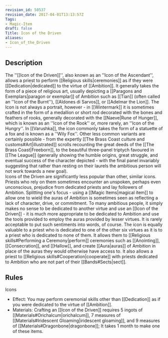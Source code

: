 ```yaml
---
revision_id: 50537
revision_date: 2017-04-01T13:13:57Z
Tags:
- Magic-Item
draft: false
Title: Icon of the Driven
aliases:
- Icon_of_the_Driven
---
```

## Description
The ''[[Icon of the Driven]]'', also known as an ''Icon of the Ascendant'', allows a priest to perform [[Religious skills|ceremonies]] as if they were [[Dedication|dedicated]] to the virtue of [[Ambition]]. It generally takes the form of a piece of religious art, usually depicting a [[Paragons and Exemplars|paragon or exemplar]] of Ambition such as [[Tian]] (often called an ''Icon of the Burnt''), [[Aldones di Sarvos]], or [[Adelmar the Lion]]. The Icon is not always a portrait, however - in [[Wintermark]] it is sometimes crafted in the form of a medallion or short rod decorated with the bones and feathers of rooks, generally decorated with the [[Naeve|Rune of Hunger]], which is known as an ''Icon of the Rook'' or, more rarely, an ''Icon of the Hungry''. In [[Varushka]], the icon commonly takes the form of a statuette of a fox and is known as a ''Wily Fox''. Other less common variants are certainly possible - from the expertly [[The Brass Coast culture and customs#Art|illustrated]] scrolls recounting the great deeds of the [[The Brass Coast|Freeborn]], to the beautiful three-panel triptych favoured in [[The League]] (generally showing the humble origins, great struggle, and eventual success of the character depicted - with the final panel invariably suggesting that rather than resting on their laurels the ambitious person will not work towards a new goal).  
Icons of the Driven are significantly less popular than other, similar icons. Priests who rely on them sometimes encounter an unspoken, perhaps even unconscious, prejudice from dedicated priests and lay followers of Ambition. Splitting one's focus - using a [[Magic Items|magical item]] to allow one to wield the auras of Ambition is sometimes seen as reflecting a lack of character, drive, or commitment. To many ambitious people, it simply makes no sense to be dedicated to another virtue and use an [[Icon of the Driven]] - it is much more appropriate to be dedicated to Ambition and use the tools provided to employ the auras provided by lesser virtues. It is rarely acceptable to put such sentiments into words, of course.
The icon is equally valuable to a priest who is dedicated to one of the other six virtues as it is to a priest who is dedicated to none of them. It allows them to [[Religious skills#Performing a Ceremony|perform]] ceremonies such as [[Anointing]], [[Consecration]], and [[Hallow]], and create [[Aura|auras]] of Ambition in place of the auras they would otherwise have access to. It also allows a priest to [[Religious skills#Cooperation|cooperate]] with priests dedicated to Ambition who are not part of their [[Bands#Sects|sect]].
## Rules
Icons
* Effect: You may perform ceremonial skills other than [[Dedication]] as if you were dedicated to the virtue of [[Ambition]].
* Materials: Crafting an [[Icon of the Driven]] requires 5 ingots of [[Materials#Orichalcum|orichalcum]], 7 measures of [[Materials#Iridescent Gloaming|iridescent gloaming]], and 9 measures of [[Materials#Dragonbone|dragonbone]]; It takes 1 month to make one of these items.